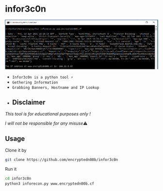 # infor3c0n
<img src="inforecon.PNG"><br>
* `Infor3c0n is a python tool ⚡`
* `Gethering Information`
* `Grabbing Banners, Hostname and IP Lookup`
* ## Disclaimer
*This tool is for educational purposes only !*<br />

*I will not be responsible for any misuse*⚠️

## Usage
Clone it by
```bash
git clone https://github.com/encryptedn00b/infor3c0n

```
Run it
```bash
cd infor3c0n
python3 inforecon.py www.encryptedn00b.cf 
```

